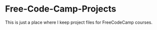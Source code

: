 # Free-Code-Camp-Projects
This is just a place where I keep project files for FreeCodeCamp courses.

